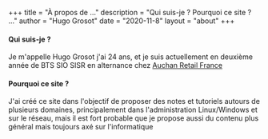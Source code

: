 +++
title = "À propos de ..."
description = "Qui suis-je ? Pourquoi ce site ? ..."
author = "Hugo Grosot"
date = "2020-11-8"
layout = "about"
+++


#### Qui suis-je ?

Je m'appelle Hugo Grosot j'ai 24 ans, et je suis actuellement en deuxième année de BTS SIO SISR en alternance chez [Auchan Retail France](https://www.auchan-retail.com/fr/)


#### Pourquoi ce site ? 

J'ai créé ce site dans l'objectif de proposer des notes et tutoriels autours de plusieurs domaines, principalement dans l'administration Linux/Windows et sur le réseau, mais il est fort probable que je propose aussi du contenu plus général mais toujours axé sur l'informatique

